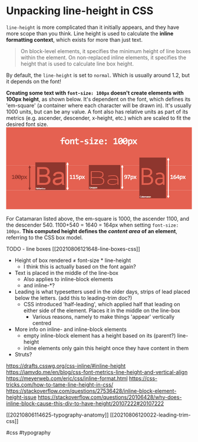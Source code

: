 # Unpacking line-height in CSS

`line-height` is more complicated than it initially appears, and they have more scope than you think. Line height is used to calculate the **inline formatting context**, which exists for more than just text.

> On block-level elements, it specifies the minimum height of line boxes within the element. On non-replaced inline elements, it specifies the height that is used to calculate line box height.

By default, the `line-height` is set to `normal`. Which is usually around 1.2, but it depends on the font!

**Creating some text with `font-size: 100px` doesn't create elements with 100px height**, as shown below. It's dependent on the font, which defines its 'em-square' (a container where each character will be drawn in). It's usually 1000 units, but can be any value. A font also has relative units as part of its metrics (e.g. ascender, descender, x-height, etc.) which are scaled to fit the desired font size.
![line-height-font-size-100.png](line-height-font-size-100.png)

For Catamaran listed above, the em-square is 1000, the ascender 1100, and the descender 540. 1100+540 = 1640 = 164px when setting `font-size: 100px`. **This computed height defines the _content area_ of an element**, referring to the CSS box model.

TODO - line boxes
[[20210806121648-line-boxes-css]]

- Height of box rendered ≠ font-size * line-height
    - I think this is actually based on the font again?
- Text is placed in the middle of the line-box
    - Also applies to inline-block elements
    - and inline-*?
- Leading is what typesetters used in the older days, strips of lead placed below the letters. (add this to leading-trim doc?)
    - CSS introduced 'half-leading', which applied half that leading on either side of the element. Places it in the middle on the line-box
        - Various reasons, namely to make things 'appear' vertically centred
- More info on inline- and inline-block elements
    - empty inline-block element has a height based on its (parent?) line-height
    - inline elements only gain this height once they have content in them
- Struts?

https://drafts.csswg.org/css-inline/#inline-height
https://iamvdo.me/en/blog/css-font-metrics-line-height-and-vertical-align
https://meyerweb.com/eric/css/inline-format.html
https://css-tricks.com/how-to-tame-line-height-in-css/
https://stackoverflow.com/questions/27536428/inline-block-element-height-issue
https://stackoverflow.com/questions/20106428/why-does-inline-block-cause-this-div-to-have-height/20107222#20107222

[[20210806114625-typography-anatomy]]
[[20210806120022-leading-trim-css]]

#css
#typography